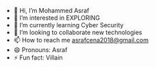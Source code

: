 - 👋 Hi, I’m Mohammed Asraf
- 👀 I’m interested in EXPLORING
- 🌱 I’m currently learning Cyber Security
- 💞️ I’m looking to collaborate new technologies
- 📫 How to reach me asrafcena2018@gmail.com
- 😄 Pronouns: Asraf
- ⚡ Fun fact: Villain

<!---
MuhammedAsraf/MuhammedAsraf is a ✨ special ✨ repository because its `README.md` (this file) appears on your GitHub profile.
You can click the Preview link to take a look at your changes.
--->
